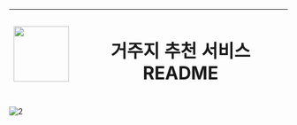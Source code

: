<img src="https://github.com/user-attachments/assets/f521acdb-4507-4aee-8abd-ac88f80318bb" width="100" height="100"/>| <h1>거주지 추천 서비스 README</h1>
--- | --- |

![2](https://github.com/user-attachments/assets/84dc3382-ae6f-4856-a8f0-2a21242319d3)
